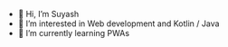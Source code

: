 - 👋 Hi, I’m Suyash
- 👀 I’m interested in Web development and Kotlin / Java
- 🌱 I’m currently learning PWAs
<!--- - 💞️ I’m looking to collaborate on nothing
- 📫 How to reach me ... --->

<!---
suyash192/suyash192 is a ✨ special ✨ repository because its `README.md` (this file) appears on your GitHub profile.
You can click the Preview link to take a look at your changes.
--->
